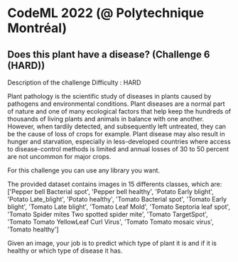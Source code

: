 # CodeML 2022 (@ Polytechnique Montréal)

## Does this plant have a disease? (Challenge 6 (HARD))
Description of the challenge
Difficulty : HARD

Plant pathology is the scientific study of diseases in plants caused by pathogens and environmental conditions. Plant diseases are a normal part of nature and one of many ecological factors that help keep the hundreds of thousands of living plants and animals in balance with one another. However, when tardily detected, and subsequently left untreated, they can be the cause of loss of crops for example. Plant disease may also result in hunger and starvation, especially in less-developed countries where access to disease-control methods is limited and annual losses of 30 to 50 percent are not uncommon for major crops.

For this challenge you can use any library you want.

The provided dataset contains images in 15 differents classes, which are:
['Pepper bell Bacterial spot', 'Pepper bell healthy', 'Potato Early blight', 'Potato Late_blight', 'Potato healthy', 'Tomato Bacterial spot', 'Tomato Early blight', 'Tomato Late blight', 'Tomato Leaf Mold', 'Tomato Septoria leaf spot', 'Tomato Spider mites Two spotted spider mite', 'Tomato TargetSpot', 'Tomato Tomato YellowLeaf Curl Virus', 'Tomato Tomato mosaic virus', 'Tomato healthy']

Given an image, your job is to predict which type of plant it is and if it is healthy or which type of disease it has.
